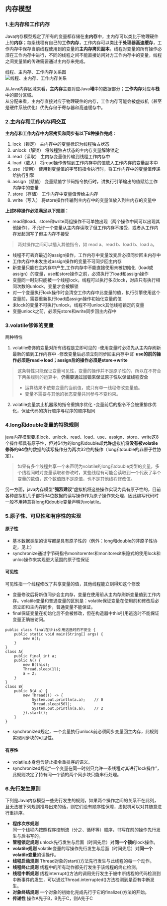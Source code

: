 ## 内存模型
### 1.主内存和工作内存
Java内存模型规定了所有的变量都存储在**主内存**中，主内存可以类比于物理硬件上的**内存**；每条线程有自己的**工作内存**，工作内存可以类比于**处理器高速缓存**，工作内存中保存当前线程使用到的变量的**主内存拷贝副本**。线程对变量的所有操作必须在工作内存中进行，不同的线程之间不能直接访问对方工作内存中的变量，线程之间变量值的传递需要通过主内存来完成。<br/>


线程、主内存、工作内存关系图<br/>
![线程、主内存、工作内存关系](https://raw.githubusercontent.com/ZhengweiHou/spring-boot-parent-hzw/master/spring-boot-jvm/src/main/resources/docs/%E7%BA%BF%E7%A8%8B%E3%80%81%E4%B8%BB%E5%86%85%E5%AD%98%E3%80%81%E5%B7%A5%E4%BD%9C%E5%86%85%E5%AD%98%E5%85%B3%E7%B3%BB.png)

从Java内存区域来看，**主内存**主要对应Java**堆**中的数据部分；**工作内存**对应与**栈**中的部分区域。<br/>
从分配来看，主内存直接对应于物理硬件的内存，工作内存可能会被虚拟机（甚至是硬件系统优化）优先存储于寄存器和高速缓存中。

### 2.主内存和工作内存间交互
**主内存和工作内存中内容拷贝和同步有以下8种操作完成**：

1. lock（锁定）
	主内存中的变量标识为线程独占状态
2. unlock（解锁）
	将线程独占状态的主内存变量解除锁定
3. read（读取）
	主内存变量值传输到线程工作内存中
4. load（载入）
	将read操作传输到工作内存中的值放入工作内存的变量副本中
5. use（使用）
	使用到变量值的字节码指令执行时，将工作内存中的变量值传递给执行引擎
6. assign（赋值）
	变量赋值字节码指令执行时，讲执行引擎输出的值赋给工作内存中的变量
7. store（存储）
	工作内存中变量值传给主内存
8. write（写入）
	将store操作传输到主内存中的变量值放入到主内存的变量中

**上述8种操作必须满足以下规则：**

- read和load、store和write两组操作不可单独出现（两个操作中间可以出现其他操作），不允许一个变量从主内存读取了但工作内存不接受，或者从工作内存发起回写了但主内存不接受
> 两对操作之间可以插入其他指令，如 read a、read b、load b、load a。
- 线程不可丢弃最近的assign操作，工作内存中变量改变后必须同步回主内存中
- 工作内存中未发生过assign操作的变量不可同步回主内存
- 新变量只能在主内存中产生,工作内存中不能直接使用未被初始化（load或assign）的变量，use和store操作之前，必须执行了load和assign操作
- 变量同一时刻只能被一个线程lock，线程可以执行多次lock，对应只有执行相同次数的unlock，变量才会被解锁
- 对一个变量执行lock操作时会清空工作内存中此变量的值，执行引擎使用这个变量前，需要重新执行load或assign操作初始化变量的值
- 未lock的变量不可执行unlock，线程不可unlock其他线程锁定的变量
- 变量unlock之前，必须先store和write同步回主内存中


### 3.volatile修饰的变量
两种特性

1. volatile修饰的变量对所有线程是立即可见的
	-使用变量时必须先从主内存刷新最新的值到工作内存中
	-修改变量后必须立刻同步回主内存中
即 **use的前的操作必须是read->load；assign后的操作必须是store->write**
> 这条特性只能保证变量可见性，变量的操作并不是原子性的，所以在不符合下两条规则的运算中，**仍需要通过加锁来保证原子性以保证线程安全**
>- 运算结果不依赖变量的当前值，或只有单一线程修改变量值。
>- 变量不需要与其他的状态变量共同参与不变约束。

2. volatile变量禁止机器级的指令重排序优化
	-变量前后的指令不会被重排序优化，保证代码的执行顺序与程序的顺序相同
  

### 4.long和double变量的特殊规则
java内存模型要求lock、unlock、read、load、use、assign、store、write这8个操作都具有原子性，但对64为的long和double却**允许**虚拟机将**没有被volatile修饰**的**64位**的数据的读写操作分为两次32位的操作（long和double的非原子性协定）。
>如果有多个线程共享一个未声明为volatile的long和double类型的变量，多个线程同时对变量读取和修改时，某些线程有可能会读取到一个代表了半个变量的数值，这个数值既不是原值，也不是其他线程修改值。

另一方面，java内存模型“**强烈建议**”虚拟机将这些操作实现为具有原子性的，目前各种虚拟机几乎都将64位数据的读写操作作为原子操作来处理，因此编写代码时一般不用特意将long和double变量声明为volatile。
	
	
### 5.原子性、可见性和有序性的实现
#### 原子性
- 基本数据类型的读写都是具有原子性的（例外：long和double的非原子性协定，见上）
- synchronize通过字节码指令monitorenter和monitorexit来隐式的使用lock和unloc操作来实现更大范围的原子性保证
#### 可见性
可见性指一个线程修改了共享变量的值，其他线程能立刻得知这个修改

- 变量修改后将新值同步会主内存，变量在使用前从主内存刷新变量值到工作内存。volatile变量和普通变量的区别是：volatile保证变量在使用前和修改后必须立即和主内存同步，普通变量不能保证。
- final保证变量在初始化后不会被修改，但在构造器中this引用逃逸时不能保证变量正确被访问。
```
public class final在this引用逃逸时的不安全 {
	public static void main(String[] args) {
		new A();
	}
}
class A{
	public final int a;
	public A() {
		new B(this);
		Thread.sleep(1l);
		a = 2;
	}
}
class B{
	public B(A a) {
		new Thread(() -> {
			System.out.println(a.a);	// 0
			Thread.sleep(50l);
			System.out.println(a.a);	// 2
		}).start();
	}
}

```
- synchronized规定，一个变量执行unlock前必须同步变量回主内存，此规则实现同步块的可见性。
#### 有序性
- volatile本身包含禁止指令重排序的语义。
- synchronized规定“一个变量在同一时刻只允许一条线程对其进行lock操作”，此规则决定了持有同一个锁的两个同步块只能串行处理。

	
### 6.先行发生原则
下列是Java内存模型一些先行发生的规则，如果两个操作之间的关系不在此列，且无法被下列规则推导出来的话，则它们没有顺序性保障，虚拟机可以对其随意进行重排序。

- **程序次序规则**	
	同一个线程内按照程序控制流（分之、循环等）顺序，书写在前的操作先行发生与后书写的。
- **管程锁定规则**
	unlock先行发生与后面（时间先后）对**同一个锁**的lock操作。
- **volatile规则**
	volatile变量的写操作先行发生与后面（时间先后）对**同一个volatile变量**的读操作。
- **线程启动规则**
	Thread对象的start()方法先行发生与此线程的每一个动作。
- **线程终止规则**
	线程中的所有动作都先行发生于该线程的终止检测。
- **线程中断规则**
	线程interrupt()方法的调用先行发生于被中断线程的代码检测到中断事件的发生，可以通过Thread.interrupted()方法检测到是否有中断发生。
- **对象终结规则**
	一个对象的初始化完成先行于它的finalize()方法的开始。
- **传递性**
	操作A先于B，B先于C，则A先于C
	
	
	
	
	
	
	
	
	
	
	
	
